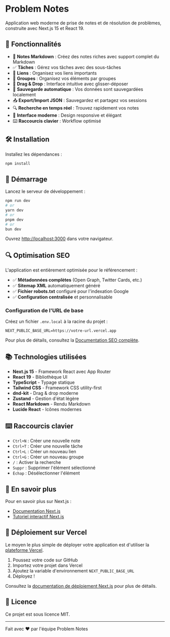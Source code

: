 # Problem Notes

Application web moderne de prise de notes et de résolution de problèmes, construite avec Next.js 15 et React 19.

## 🚀 Fonctionnalités

- 📝 **Notes Markdown** : Créez des notes riches avec support complet du Markdown
- ✅ **Tâches** : Gérez vos tâches avec des sous-tâches
- 🔗 **Liens** : Organisez vos liens importants
- 📁 **Groupes** : Organisez vos éléments par groupes
- 🎯 **Drag & Drop** : Interface intuitive avec glisser-déposer
- 💾 **Sauvegarde automatique** : Vos données sont sauvegardées localement
- 📤 **Export/Import JSON** : Sauvegardez et partagez vos sessions
- 🔍 **Recherche en temps réel** : Trouvez rapidement vos notes
- 🎨 **Interface moderne** : Design responsive et élégant
- ⌨️ **Raccourcis clavier** : Workflow optimisé

## 🛠️ Installation

Installez les dépendances :

```bash
npm install
```

## 🏃 Démarrage

Lancez le serveur de développement :

```bash
npm run dev
# or
yarn dev
# or
pnpm dev
# or
bun dev
```

Ouvrez [http://localhost:3000](http://localhost:3000) dans votre navigateur.

## 🔍 Optimisation SEO

L'application est entièrement optimisée pour le référencement :

- ✅ **Métadonnées complètes** (Open Graph, Twitter Cards, etc.)
- ✅ **Sitemap XML** automatiquement généré
- ✅ **Fichier robots.txt** configuré pour l'indexation Google
- ✅ **Configuration centralisée** et personnalisable

### Configuration de l'URL de base

Créez un fichier `.env.local` à la racine du projet :

```env
NEXT_PUBLIC_BASE_URL=https://votre-url.vercel.app
```

Pour plus de détails, consultez la [Documentation SEO complète](./SEO_DOCUMENTATION.md).

## 📚 Technologies utilisées

- **Next.js 15** - Framework React avec App Router
- **React 19** - Bibliothèque UI
- **TypeScript** - Typage statique
- **Tailwind CSS** - Framework CSS utility-first
- **dnd-kit** - Drag & drop moderne
- **Zustand** - Gestion d'état légère
- **React Markdown** - Rendu Markdown
- **Lucide React** - Icônes modernes

## ⌨️ Raccourcis clavier

- `Ctrl+N` : Créer une nouvelle note
- `Ctrl+T` : Créer une nouvelle tâche
- `Ctrl+L` : Créer un nouveau lien
- `Ctrl+G` : Créer un nouveau groupe
- `/` : Activer la recherche
- `Suppr` : Supprimer l'élément sélectionné
- `Échap` : Désélectionner l'élément

## 📖 En savoir plus

Pour en savoir plus sur Next.js :

- [Documentation Next.js](https://nextjs.org/docs)
- [Tutoriel interactif Next.js](https://nextjs.org/learn)

## 🚀 Déploiement sur Vercel

Le moyen le plus simple de déployer votre application est d'utiliser la [plateforme Vercel](https://vercel.com/new).

1. Poussez votre code sur GitHub
2. Importez votre projet dans Vercel
3. Ajoutez la variable d'environnement `NEXT_PUBLIC_BASE_URL`
4. Déployez !

Consultez la [documentation de déploiement Next.js](https://nextjs.org/docs/app/building-your-application/deploying) pour plus de détails.

## 📄 Licence

Ce projet est sous licence MIT.

---

Fait avec ❤️ par l'équipe Problem Notes

